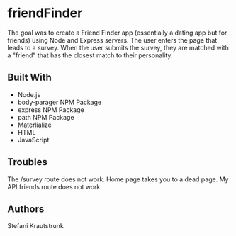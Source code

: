 # friendFinder
The goal was to create a Friend Finder app (essentially a dating app but for friends) using Node and Express servers. The user enters the page that leads to a survey. When the user submits the survey, they are matched with a "friend" that has the closest match to their personality.

## Built With
- Node.js
- body-parager NPM Package 
- express NPM Package 
- path NPM Package 
- Materlialize 
- HTML
- JavaScript

## Troubles
The /survey route does not work. Home page takes you to a dead page. My API friends route does not work. 

## Authors
Stefani Krautstrunk

